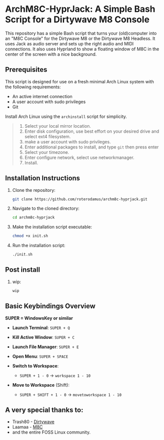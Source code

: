 # ArchM8C-HyprJack: A Simple Bash Script for a Dirtywave M8 Console

This repository has a simple Bash script that turns your (old)computer into an "M8C Console" for the Dirtywave M8 or the Dirtywave M8 Headless. 
It uses Jack as audio server and sets up the right audio and MIDI connections. It also uses Hyprland to show a floating window of M8C in the center of the screen with a nice background.


## Prerequisites

This script is designed for use on a fresh minimal Arch Linux system with the following requirements:

- An active internet connection
- A user account with sudo privileges
- Git

Install Arch Linux using the `archinstall` script for simplicity.

>1. Select your local mirror location.
>2. Enter disk configuration, use best effort on your desired drive and select ext4 filesystem.
>3. make a user account with sudo privileges.
>4. Enter additional packages to install, and type `git` then press enter
>5. Select your timezone.
>6. Enter configure network, select use networkmanager.
>7. Install.


## Installation Instructions


1. Clone the repository:
   ```bash
   git clone https://github.com/roterodamus/archm8c-hyprjack.git
   ```

2. Navigate to the cloned directory:
   ```bash
   cd archm8c-hyprjack
   ```

3. Make the installation script executable:
   ```bash
   chmod +x init.sh
   ```

4. Run the installation script:
   ```bash
   ./init.sh
   ```
## Post install

1. wip:
   ```bash
   wip
   ```
   

## Basic Keybindings Overview

**SUPER = WindowsKey or similar**

- **Launch Terminal**: `SUPER + Q` 
- **Kill Active Window**: `SUPER + C`
- **Launch File Manager**: `SUPER + E`
- **Open Menu**: `SUPER + SPACE`

- **Switch to Workspace**: 
  - `SUPER + 1 - 0` → `workspace 1 - 10`
  
- **Move to Workspace** (Shift):
  - `SUPER + SHIFT + 1 - 0` → `movetoworkspace 1 - 10`
## A very special thanks to:

- Trash80 - [Dirtywave](https://dirtywave.com/)
- Laamaa  - [M8C](https://github.com/laamaa/m8c)
- and the entire FOSS Linux community.
